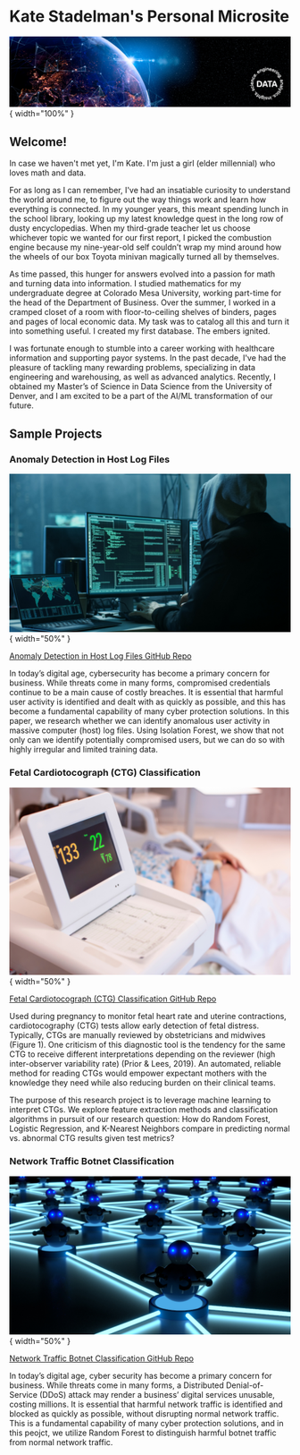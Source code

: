 # Kate Stadelman's Personal Microsite

![Kate Stadelman](img/linkedin-bkg_data.png){ width="100%" }

## Welcome!

In case we haven't met yet, I'm Kate. I'm just a girl (elder millennial) who loves math and data. 

For as long as I can remember, I've had an insatiable curiosity to understand the world around me, to figure out the way things work and learn how everything is connected. In my younger years, this meant spending lunch in the school library, looking up my latest knowledge quest in the long row of dusty encyclopedias. When my third-grade teacher let us choose whichever topic we wanted for our first report, I picked the combustion engine because my nine-year-old self couldn’t wrap my mind around how the wheels of our box Toyota minivan magically turned all by themselves.

As time passed, this hunger for answers evolved into a passion for math and turning data into information. I studied mathematics for my undergraduate degree at Colorado Mesa University, working part-time for the head of the Department of Business. Over the summer, I worked in a cramped closet of a room with floor-to-ceiling shelves of binders, pages and pages of local economic data. My task was to catalog all this and turn it into something useful. I created my first database. The embers ignited.

I was fortunate enough to stumble into a career working with healthcare information and supporting payor systems. In the past decade, I've had the pleasure of tackling many rewarding problems, specializing in data engineering and warehousing, as well as advanced analytics. Recently, I obtained my Master’s of Science in Data Science from the University of Denver, and I am excited to be a part of the AI/ML transformation of our future.

## Sample Projects

### Anomaly Detection in Host Log Files

![Kate Stadelman](img/hacker.jpg){ width="50%" }

[Anomaly Detection in Host Log Files GitHub Repo](https://github.com/kaspii314/log_anomaly_detection)

In today’s digital age, cybersecurity has become a primary concern for business. While threats come in many forms, compromised credentials continue to be a main cause of costly breaches. It is essential that harmful user activity is identified and dealt with as quickly as possible, and this has become a fundamental capability of many cyber protection solutions. In this paper, we research whether we can identify anomalous user activity in massive computer (host) log files. Using Isolation Forest, we show that not only can we identify potentially compromised users, but we can do so with highly irregular and limited training data.

### Fetal Cardiotocograph (CTG) Classification

![Kate Stadelman](img/fetal-ctg.jpg){ width="50%" }

[Fetal Cardiotocograph (CTG) Classification GitHub Repo](https://github.com/kaspii314/fetal_ctg_classification)

Used during pregnancy to monitor fetal heart rate and uterine contractions, cardiotocography (CTG) tests allow early detection of fetal distress. Typically, CTGs are manually reviewed by obstetricians and midwives (Figure 1). One criticism of this diagnostic tool is the tendency for the same CTG to receive different interpretations depending on the reviewer (high inter-observer variability rate) (Prior & Lees, 2019). An automated, reliable method for reading CTGs would empower expectant mothers with the knowledge they need while also reducing burden on their clinical teams.

The purpose of this research project is to leverage machine learning to interpret CTGs. We explore feature extraction methods and classification algorithms in pursuit of our research question: How do Random Forest, Logistic Regression, and K-Nearest Neighbors compare in predicting normal vs. abnormal CTG results given test metrics?

### Network Traffic Botnet Classification

![Kate Stadelman](img/botnet.jpg){ width="50%" }

[Network Traffic Botnet Classification GitHub Repo](https://github.com/kaspii314/network_traffic_botnet_classification)

In today’s digital age, cyber security has become a primary concern for business. While threats come in many forms, a Distributed Denial-of-Service (DDoS) attack may render a business’ digital services unusable, costing millions. It is essential that harmful network traffic is identified and blocked as quickly as possible, without disrupting normal network traffic. This is a fundamental capability of many cyber protection solutions, and in this peojct, we utilize Random Forest to distinguish harmful botnet traffic from normal network traffic.
